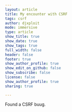 ```yaml
---
layout: article
title: My encounter with CSRF
tags: csrf
author: djxploit
mode: immersive
type: article
show_title: true
show_date: true
show_tags: true
full_width: false
header: false
footer: true
show_author_profile: true
show_edit_on_github: false
show_subscribe: false
license: false
show_author_profile: true
sharing: true

---
```


Found a CSRF buug.
